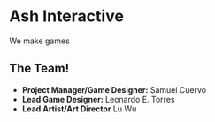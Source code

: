 # Ash Interactive
We make games

## The Team!
- **Project Manager/Game Designer:** Samuel Cuervo
- **Lead Game Designer:** Leonardo E. Torres
- **Lead Artist/Art Director** Lu Wu

